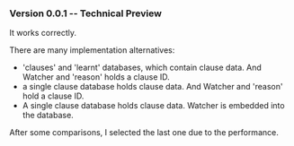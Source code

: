 ### Version 0.0.1 -- Technical Preview

It works correctly.

There are many implementation alternatives:
- 'clauses' and 'learnt' databases, which contain clause data. And Watcher and 'reason' holds a clause ID.
- a single clause database holds clause data. And Watcher and 'reason' hold a clause ID.
- A single clause database holds clause data. Watcher is embedded into the database.

After some comparisons, I selected the last one due to the performance.

